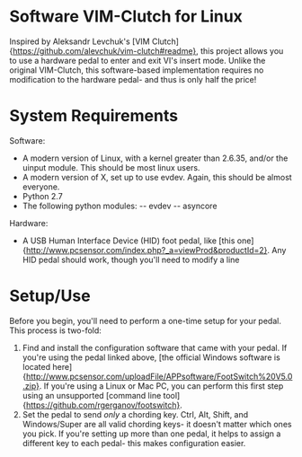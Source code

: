 Software VIM-Clutch for Linux
===============================================================

Inspired by Aleksandr Levchuk's [VIM Clutch]{https://github.com/alevchuk/vim-clutch#readme}, this project allows you to use a hardware pedal to enter and exit VI's insert mode. Unlike the original VIM-Clutch, this software-based implementation requires no modification to the hardware pedal- and thus is only half the price!

System Requirements
======================

Software:

- A modern version of Linux, with a kernel greater than 2.6.35, and/or the uinput module. This should be most linux users.
- A modern version of X, set up to use evdev. Again, this should be almost everyone.
- Python 2.7
- The following python modules:
-- evdev
-- asyncore

Hardware:

- A USB Human Interface Device (HID) foot pedal, like [this one]{http://www.pcsensor.com/index.php?_a=viewProd&productId=2}. Any HID pedal should work, though you'll need to modify a line 

Setup/Use
==========================

Before you begin, you'll need to perform a one-time setup for your pedal. This process is two-fold:

1. Find and install the configuration software that came with your pedal. If you're using the pedal linked above, [the official Windows software is located here]{http://www.pcsensor.com/uploadFile/APPsoftware/FootSwitch%20V5.0.zip}. If you're using a Linux or Mac PC, you can perform this first step using an unsupported [command line tool]{https://github.com/rgerganov/footswitch}. 
2. Set the pedal to send *only* a chording key. Ctrl, Alt, Shift, and Windows/Super are all valid chording keys- it doesn't matter which ones you pick. If you're setting up more than one pedal, it helps to assign a different key to each pedal- this makes configuration easier.


